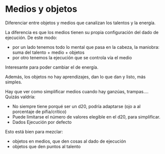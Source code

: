 # Medios y objetos

Diferenciar entre objetos y medios que canalizan los talentos y la energía.

La diferencia es que los medios tienen su propia configuración del dado de ejecución. De este modo:
- por un lado tenemos todo lo mental que pasa en la cabeza, la maniobra: suma del talento + medio + objetos
- por otro tenemos la ejecución que se controla vía el medio

Interesante para poder cambiar el de energía.

Además, los objetos no hay aprendizajes, dan lo que dan y listo, más simples.

Hay que ver como simplificar medios cuando hay ganzúas, trampas.... Quizás valdría:
- No siempre tiene porqué ser un d20, podría adaptarse (ojo a al porcentaje de pifia/crítico)
- Puede limitarse el número de valores elegible en el d20, para simplificar.
- Dados Ejecución por defecto

Esto está bien para mezclar:
- objetos en medios, que den cosas al dado de ejecución
- objetos que den puntos al talento